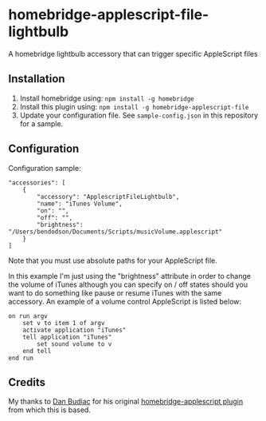 # homebridge-applescript-file-lightbulb

A homebridge lightbulb accessory that can trigger specific AppleScript files


## Installation

1. Install homebridge using: `npm install -g homebridge`
2. Install this plugin using: `npm install -g homebridge-applescript-file`
3. Update your configuration file. See `sample-config.json` in this repository for a sample.

## Configuration

Configuration sample:

```
"accessories": [
    {
        "accessory": "ApplescriptFileLightbulb",
        "name": "iTunes Volume",
        "on": "",
        "off": "",
        "brightness": "/Users/bendodson/Documents/Scripts/musicVolume.applescript"
    }
]
```
Note that you must use absolute paths for your AppleScript file.

In this example I'm just using the "brightness" attribute in order to change the volume of iTunes although you can specify on / off states should you want to do something like pause or resume iTunes with the same accessory. An example of a volume control AppleScript is listed below:

```
on run argv
    set v to item 1 of argv
    activate application "iTunes"
    tell application "iTunes"
        set sound volume to v
    end tell
end run
```

## Credits

My thanks to [Dan Budiac](https://github.com/dansays/) for his original [homebridge-applescript plugin](https://github.com/dansays/homebridge-applescript) from which this is based.